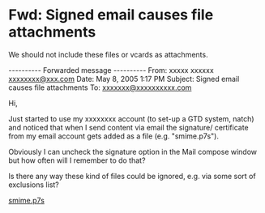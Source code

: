# Fwd: Signed email causes file attachments

We should not include these files or vcards as attachments.

---------- Forwarded message ----------
From: xxxxx xxxxxx <xxxxxxxx@xxx.com>
Date: May 8, 2005 1:17 PM
Subject: Signed email causes file attachments
To: xxxxxxx@xxxxxxxxxx.com


Hi,

Just started to use my xxxxxxxx account (to set-up a GTD system,
natch) and noticed that when I send content via email the signature/
certificate from my email account gets added as a file (e.g.
"smime.p7s").

Obviously I can uncheck the signature option in the Mail compose
window but how often will I remember to do that?

Is there any way these kind of files could be ignored, e.g. via some
sort of exclusions list?


[smime.p7s](smime.p7s)